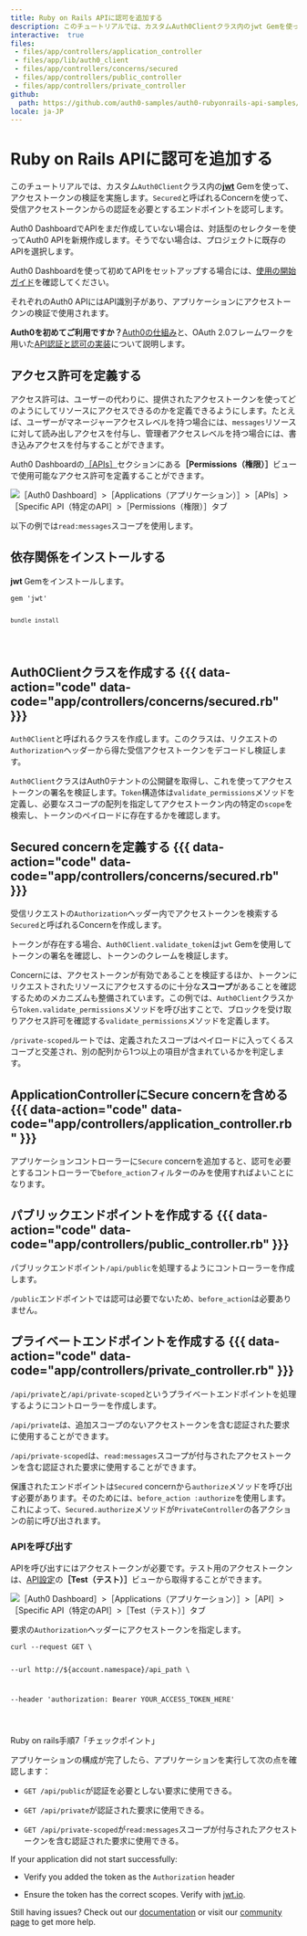 ```yaml
---
title: Ruby on Rails APIに認可を追加する
description: このチュートリアルでは、カスタムAuth0Clientクラス内のjwt Gemを使って、アクセストークンの検証を実施します。
interactive:  true
files:
 - files/app/controllers/application_controller
 - files/app/lib/auth0_client
 - files/app/controllers/concerns/secured
 - files/app/controllers/public_controller
 - files/app/controllers/private_controller
github:
  path: https://github.com/auth0-samples/auth0-rubyonrails-api-samples/tree/master/01-Authentication-RS256
locale: ja-JP
---
```


# Ruby on Rails APIに認可を追加する


<p>このチュートリアルでは、カスタム<code>Auth0Client</code>クラス内の<a href="https://github.com/jwt/ruby-jwt"><b>jwt</b></a> Gemを使って、アクセストークンの検証を実施します。<code>Secured</code>と呼ばれるConcernを使って、受信アクセストークンからの認証を必要とするエンドポイントを認可します。</p><p>Auth0 DashboardでAPIをまだ作成していない場合は、対話型のセレクターを使ってAuth0 APIを新規作成します。そうでない場合は、プロジェクトに既存のAPIを選択します。</p><p>Auth0 Dashboardを使って初めてAPIをセットアップする場合には、<a href="https://auth0.com/docs/get-started/auth0-overview/set-up-apis">使用の開始ガイド</a>を確認してください。</p><p>それぞれのAuth0 APIにはAPI識別子があり、アプリケーションにアクセストークンの検証で使用されます。</p><p><div class="alert-container" severity="default"><p><b>Auth0を初めてご利用ですか？</b><a href="https://auth0.com/docs/overview">Auth0の仕組み</a>と、OAuth 2.0フレームワークを用いた<a href="https://auth0.com/docs/api-auth">API認証と認可の実装</a>について説明します。</p></div></p><p></p>

## アクセス許可を定義する


<p>アクセス許可は、ユーザーの代わりに、提供されたアクセストークンを使ってどのようにしてリソースにアクセスできるのかを定義できるようにします。たとえば、ユーザーがマネージャーアクセスレベルを持つ場合には、<code>messages</code>リソースに対して読み出しアクセスを付与し、管理者アクセスレベルを持つ場合には、書き込みアクセスを付与することができます。</p><p>Auth0 Dashboardの<a href="https://manage.auth0.com/#/apis">［APIs］</a>セクションにある<b>［Permissions（権限）］</b>ビューで使用可能なアクセス許可を定義することができます。</p><img src="//images.ctfassets.net/cdy7uua7fh8z/1s3Yp5zqJiKiSWqbPSezNO/acef814282795bef6921535f044f96e9/Quickstarts_API.png" alt="［Auth0 Dashboard］>［Applications（アプリケーション）］>［APIs］>［Specific API（特定のAPI］>［Permissions（権限）］タブ" /><p><div class="alert-container" severity="default"><p>以下の例では<code>read:messages</code>スコープを使用します。</p></div></p>

## 依存関係をインストールする


<p><b>jwt </b>Gemをインストールします。</p><p><pre><code class="language-powershell">gem 'jwt'

    bundle install

</code></pre>

</p><p></p>

## Auth0Clientクラスを作成する {{{ data-action="code" data-code="app/controllers/concerns/secured.rb" }}}


<p><code>Auth0Client</code>と呼ばれるクラスを作成します。このクラスは、リクエストの<code>Authorization</code>ヘッダーから得た受信アクセストークンをデコードし検証します。</p><p><code>Auth0Client</code>クラスはAuth0テナントの公開鍵を取得し、これを使ってアクセストークンの署名を検証します。<code>Token</code>構造体は<code>validate_permissions</code>メソッドを定義し、必要なスコープの配列を指定してアクセストークン内の特定の<code>scope</code>を検索し、トークンのペイロードに存在するかを確認します。</p>

## Secured concernを定義する {{{ data-action="code" data-code="app/controllers/concerns/secured.rb" }}}


<p>受信リクエストの<code>Authorization</code>ヘッダー内でアクセストークンを検索する<code>Secured</code>と呼ばれるConcernを作成します。</p><p>トークンが存在する場合、<code>Auth0Client.validate_token</code>は<code>jwt</code> Gemを使用してトークンの署名を確認し、トークンのクレームを検証します。</p><p>Concernには、アクセストークンが有効であることを検証するほか、トークンにリクエストされたリソースにアクセスするのに十分な<b>スコープ</b>があることを確認するためのメカニズムも整備されています。この例では、<code>Auth0Client</code>クラスから<code>Token.validate_permissions</code>メソッドを呼び出すことで、ブロックを受け取りアクセス許可を確認する<code>validate_permissions</code>メソッドを定義します。</p><p><code>/private-scoped</code>ルートでは、定義されたスコープはペイロードに入ってくるスコープと交差され、別の配列から1つ以上の項目が含まれているかを判定します。</p>

## ApplicationControllerにSecure concernを含める {{{ data-action="code" data-code="app/controllers/application_controller.rb" }}}


<p>アプリケーションコントローラーに<code>Secure</code> concernを追加すると、認可を必要とするコントローラーで<code>before_action</code>フィルターのみを使用すればよいことになります。</p>

## パブリックエンドポイントを作成する {{{ data-action="code" data-code="app/controllers/public_controller.rb" }}}


<p>パブリックエンドポイント<code>/api/public</code>を処理するようにコントローラーを作成します。</p><p><code>/public</code>エンドポイントでは認可は必要でないため、<code>before_action</code>は必要ありません。</p>

## プライベートエンドポイントを作成する {{{ data-action="code" data-code="app/controllers/private_controller.rb" }}}


<p><code>/api/private</code>と<code>/api/private-scoped</code>というプライベートエンドポイントを処理するようにコントローラーを作成します。</p><p><code>/api/private</code>は、追加スコープのないアクセストークンを含む認証された要求に使用することができます。</p><p><code>/api/private-scoped</code>は、<code>read:messages</code>スコープが付与されたアクセストークンを含む認証された要求に使用することができます。</p><p>保護されたエンドポイントは<code>Secured</code> concernから<code>authorize</code>メソッドを呼び出す必要があります。そのためには、<code>before_action :authorize</code>を使用します。これによって、<code>Secured.authorize</code>メソッドが<code>PrivateController</code>の各アクションの前に呼び出されます。</p><h3>APIを呼び出す</h3><p>APIを呼び出すにはアクセストークンが必要です。テスト用のアクセストークンは、<a href="https://manage.auth0.com/#/apis">API設定</a>の<b>［Test（テスト）］</b>ビューから取得することができます。</p><img src="//images.ctfassets.net/cdy7uua7fh8z/6jeVBuypOGX5qMRXeJn5ow/dd20eb74e1e9079287762ce33dcf8e2d/Quickstart_Example_App_API.png" alt="［Auth0 Dashboard］>［Applications（アプリケーション）］>［API］>［Specific API（特定のAPI］>［Test（テスト）］タブ" /><p>要求の<code>Authorization</code>ヘッダーにアクセストークンを指定します。</p><p><pre><code class="language-bash">curl --request GET \

  --url http://${account.namespace}/api_path \

  --header 'authorization: Bearer YOUR_ACCESS_TOKEN_HERE'

</code></pre>

</p><p><div class="checkpoint">Ruby on rails手順7「チェックポイント」 <div class="checkpoint-default"><p>アプリケーションの構成が完了したら、アプリケーションを実行して次の点を確認します：</p><ul><li><p><code>GET /api/public</code>が認証を必要としない要求に使用できる。</p></li><li><p><code>GET /api/private</code>が認証された要求に使用できる。</p></li><li><p><code>GET /api/private-scoped</code>が<code>read:messages</code>スコープが付与されたアクセストークンを含む認証された要求に使用できる。</p></li></ul><p></p></div>

  <div class="checkpoint-success"></div>

  <div class="checkpoint-failure"><p>If your application did not start successfully:</p><ul><li><p>Verify you added the token as the <code>Authorization</code> header</p></li><li><p>Ensure the token has the correct scopes. Verify with <a href="https://jwt.io/">jwt.io</a>.</p></li></ul><p>Still having issues? Check out our <a href="https://auth0.com/docs">documentation</a> or visit our <a href="https://community.auth0.com/">community page</a> to get more help.</p></div>

  </div></p>

